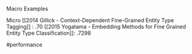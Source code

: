 Macro Examples


Micro
[[2014 Gillick - Context-Dependent Fine-Grained Entity Type Tagging]] :  .70
[[2015 Yogatama - Embedding Methods for Fine Grained Entity Type Classification]]: .7298

#performance 